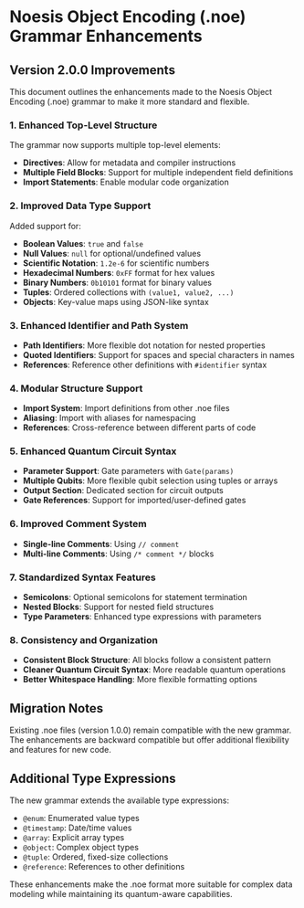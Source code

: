 # Noesis Object Encoding (.noe) Grammar Enhancements

## Version 2.0.0 Improvements

This document outlines the enhancements made to the Noesis Object Encoding (.noe) grammar to make it more standard and flexible.

### 1. Enhanced Top-Level Structure

The grammar now supports multiple top-level elements:
- **Directives**: Allow for metadata and compiler instructions
- **Multiple Field Blocks**: Support for multiple independent field definitions
- **Import Statements**: Enable modular code organization

### 2. Improved Data Type Support

Added support for:
- **Boolean Values**: `true` and `false`
- **Null Values**: `null` for optional/undefined values
- **Scientific Notation**: `1.2e-6` for scientific numbers
- **Hexadecimal Numbers**: `0xFF` format for hex values
- **Binary Numbers**: `0b10101` format for binary values
- **Tuples**: Ordered collections with `(value1, value2, ...)`
- **Objects**: Key-value maps using JSON-like syntax

### 3. Enhanced Identifier and Path System

- **Path Identifiers**: More flexible dot notation for nested properties
- **Quoted Identifiers**: Support for spaces and special characters in names
- **References**: Reference other definitions with `#identifier` syntax

### 4. Modular Structure Support

- **Import System**: Import definitions from other .noe files
- **Aliasing**: Import with aliases for namespacing
- **References**: Cross-reference between different parts of code

### 5. Enhanced Quantum Circuit Syntax

- **Parameter Support**: Gate parameters with `Gate(params)`
- **Multiple Qubits**: More flexible qubit selection using tuples or arrays
- **Output Section**: Dedicated section for circuit outputs
- **Gate References**: Support for imported/user-defined gates

### 6. Improved Comment System

- **Single-line Comments**: Using `// comment`
- **Multi-line Comments**: Using `/* comment */` blocks

### 7. Standardized Syntax Features

- **Semicolons**: Optional semicolons for statement termination
- **Nested Blocks**: Support for nested field structures
- **Type Parameters**: Enhanced type expressions with parameters

### 8. Consistency and Organization

- **Consistent Block Structure**: All blocks follow a consistent pattern
- **Cleaner Quantum Circuit Syntax**: More readable quantum operations
- **Better Whitespace Handling**: More flexible formatting options

## Migration Notes

Existing .noe files (version 1.0.0) remain compatible with the new grammar. The enhancements are backward compatible but offer additional flexibility and features for new code.

## Additional Type Expressions

The new grammar extends the available type expressions:
- `@enum`: Enumerated value types
- `@timestamp`: Date/time values
- `@array`: Explicit array types
- `@object`: Complex object types
- `@tuple`: Ordered, fixed-size collections
- `@reference`: References to other definitions

These enhancements make the .noe format more suitable for complex data modeling while maintaining its quantum-aware capabilities.
